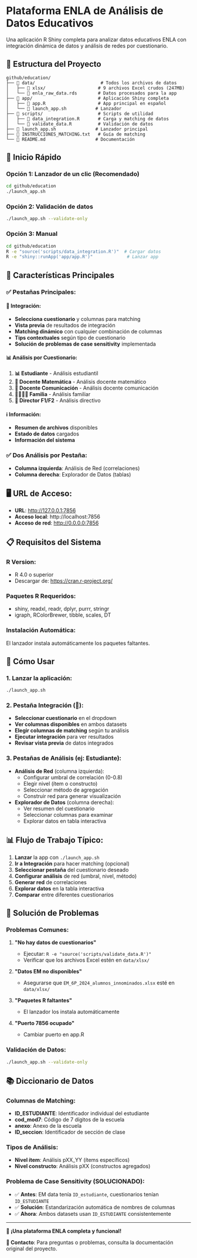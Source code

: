 # Plataforma ENLA de Análisis de Datos Educativos

Una aplicación R Shiny completa para analizar datos educativos ENLA con integración dinámica de datos y análisis de redes por cuestionario.

## 📁 Estructura del Proyecto

```
github/education/
├── 📁 data/                         # Todos los archivos de datos
│   ├── 📁 xlsx/                    # 9 archivos Excel crudos (247MB)
│   └── 📄 enla_raw_data.rds        # Datos procesados para la app
├── 📁 app/                         # Aplicación Shiny completa
│   ├── 📄 app.R                    # App principal en español
│   └── 📄 launch_app.sh           # Lanzador
├── 📁 scripts/                     # Scripts de utilidad
│   ├── 📄 data_integration.R       # Carga y matching de datos
│   └── 📄 validate_data.R          # Validación de datos
├── 📄 launch_app.sh               # Lanzador principal
├── 📄 INSTRUCCIONES_MATCHING.txt   # Guía de matching
└── 📄 README.md                   # Documentación
```

## 🚀 Inicio Rápido

### **Opción 1: Lanzador de un clic (Recomendado)**
```bash
cd github/education
./launch_app.sh
```

### **Opción 2: Validación de datos**
```bash
./launch_app.sh --validate-only
```

### **Opción 3: Manual**
```bash
cd github/education
R -e "source('scripts/data_integration.R')"  # Cargar datos
R -e "shiny::runApp('app/app.R')"             # Lanzar app
```

## 🎯 Características Principales

### **✅ Pestañas Principales:**

#### **🔗 Integración:**
- **Selecciona cuestionario** y columnas para matching
- **Vista previa** de resultados de integración
- **Matching dinámico** con cualquier combinación de columnas
- **Tips contextuales** según tipo de cuestionario
- **Solución de problemas de case sensitivity** implementada

#### **📊 Análisis por Cuestionario:**
1. **📊 Estudiante** - Análisis estudiantil
2. **📐 Docente Matemática** - Análisis docente matemático
3. **📝 Docente Comunicación** - Análisis docente comunicación
4. **👨‍👩‍👧‍👦 Familia** - Análisis familiar
5. **🏫 Director F1/F2** - Análisis directivo

#### **ℹ️ Información:**
- **Resumen de archivos** disponibles
- **Estado de datos** cargados
- **Información del sistema**

### **✅ Dos Análisis por Pestaña:**
- **Columna izquierda**: Análisis de Red (correlaciones)
- **Columna derecha**: Explorador de Datos (tablas)

## 🖥️ URL de Acceso:
- **URL**: http://127.0.0.1:7856
- **Acceso local**: http://localhost:7856
- **Acceso de red**: http://0.0.0.0:7856

## 📋 Requisitos del Sistema

### **R Version:**
- R 4.0 o superior
- Descargar de: https://cran.r-project.org/

### **Paquetes R Requeridos:**
- shiny, readxl, readr, dplyr, purrr, stringr
- igraph, RColorBrewer, tibble, scales, DT

### **Instalación Automática:**
El lanzador instala automáticamente los paquetes faltantes.

## 🎨 Cómo Usar

### **1. Lanzar la aplicación:**
```bash
./launch_app.sh
```

### **2. Pestaña Integración (🔗):**
- **Seleccionar cuestionario** en el dropdown
- **Ver columnas disponibles** en ambos datasets
- **Elegir columnas de matching** según tu análisis
- **Ejecutar integración** para ver resultados
- **Revisar vista previa** de datos integrados

### **3. Pestañas de Análisis (ej: Estudiante):**
- **Análisis de Red** (columna izquierda):
  - Configurar umbral de correlación (0-0.8)
  - Elegir nivel (ítem o constructo)
  - Seleccionar método de agregación
  - Construir red para generar visualización
- **Explorador de Datos** (columna derecha):
  - Ver resumen del cuestionario
  - Seleccionar columnas para examinar
  - Explorar datos en tabla interactiva

## 📊 Flujo de Trabajo Típico:

1. **Lanzar** la app con `./launch_app.sh`
2. **Ir a Integración** para hacer matching (opcional)
3. **Seleccionar pestaña** del cuestionario deseado
4. **Configurar análisis** de red (umbral, nivel, método)
5. **Generar red** de correlaciones
6. **Explorar datos** en la tabla interactiva
7. **Comparar** entre diferentes cuestionarios

## 🔧 Solución de Problemas

### **Problemas Comunes:**

1. **"No hay datos de cuestionarios"**
   - Ejecutar: `R -e "source('scripts/validate_data.R')"`
   - Verificar que los archivos Excel estén en `data/xlsx/`

2. **"Datos EM no disponibles"**
   - Asegurarse que `EM_6P_2024_alumnos_innominados.xlsx` esté en `data/xlsx/`

3. **"Paquetes R faltantes"**
   - El lanzador los instala automáticamente

4. **"Puerto 7856 ocupado"**
   - Cambiar puerto en app.R

### **Validación de Datos:**
```bash
./launch_app.sh --validate-only
```

## 📚 Diccionario de Datos

### **Columnas de Matching:**
- **ID_ESTUDIANTE**: Identificador individual del estudiante
- **cod_mod7**: Código de 7 dígitos de la escuela
- **anexo**: Anexo de la escuela
- **ID_seccion**: Identificador de sección de clase

### **Tipos de Análisis:**
- **Nivel ítem**: Análisis pXX_YY (ítems específicos)
- **Nivel constructo**: Análisis pXX (constructos agregados)

### **Problema de Case Sensitivity (SOLUCIONADO):**
- ✅ **Antes**: EM data tenía `ID_estudiante`, cuestionarios tenían `ID_ESTUDIANTE`
- ✅ **Solución**: Estandarización automática de nombres de columnas
- ✅ **Ahora**: Ambos datasets usan `ID_ESTUDIANTE` consistentemente

---

**🎯 ¡Una plataforma ENLA completa y funcional!**

**📧 Contacto**: Para preguntas o problemas, consulta la documentación original del proyecto.
